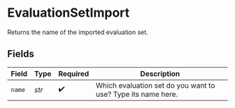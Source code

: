 # EvaluationSetImport

Returns the name of the imported evaluation set.


## Fields

| Field                                                        | Type                                                         | Required                                                     | Description                                                  |
| ------------------------------------------------------------ | ------------------------------------------------------------ | ------------------------------------------------------------ | ------------------------------------------------------------ |
| `name`                                                       | *str*                                                        | :heavy_check_mark:                                           | Which evaluation set do you want to use? Type its name here. |
